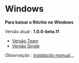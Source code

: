# Windows

**Para baixar o Ritchie no Windows**

Versão atual : **1.0.0-beta.11**

* [Versão Team](https://commons-repo.ritchiecli.io/1.0.0-beta.11/windows/team/rit.exe)
* [Versão Single](https://commons-repo.ritchiecli.io/1.0.0-beta.11/windows/single/rit.exe)

_Observação :_ [_Instalação manual_](instalacao-manual.md)\_\_

